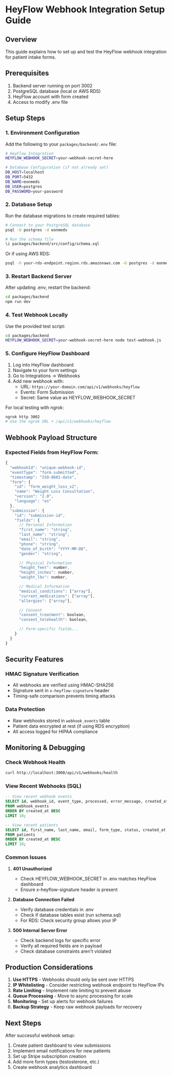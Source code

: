 # HeyFlow Webhook Integration Setup Guide

## Overview

This guide explains how to set up and test the HeyFlow webhook integration for patient intake forms.

## Prerequisites

1. Backend server running on port 3002
2. PostgreSQL database (local or AWS RDS)
3. HeyFlow account with form created
4. Access to modify .env file

## Setup Steps

### 1. Environment Configuration

Add the following to your `packages/backend/.env` file:

```bash
# HeyFlow Integration
HEYFLOW_WEBHOOK_SECRET=your-webhook-secret-here

# Database Configuration (if not already set)
DB_HOST=localhost
DB_PORT=5432
DB_NAME=eonmeds
DB_USER=postgres
DB_PASSWORD=your-password
```

### 2. Database Setup

Run the database migrations to create required tables:

```bash
# Connect to your PostgreSQL database
psql -U postgres -d eonmeds

# Run the schema file
\i packages/backend/src/config/schema.sql
```

Or if using AWS RDS:

```bash
psql -h your-rds-endpoint.region.rds.amazonaws.com -U postgres -d eonmeds -f packages/backend/src/config/schema.sql
```

### 3. Restart Backend Server

After updating .env, restart the backend:

```bash
cd packages/backend
npm run dev
```

### 4. Test Webhook Locally

Use the provided test script:

```bash
cd packages/backend
HEYFLOW_WEBHOOK_SECRET=your-webhook-secret-here node test-webhook.js
```

### 5. Configure HeyFlow Dashboard

1. Log into HeyFlow dashboard
2. Navigate to your form settings
3. Go to Integrations → Webhooks
4. Add new webhook with:
   - URL: `https://your-domain.com/api/v1/webhooks/heyflow`
   - Events: Form Submission
   - Secret: Same value as HEYFLOW_WEBHOOK_SECRET

For local testing with ngrok:

```bash
ngrok http 3002
# Use the ngrok URL + /api/v1/webhooks/heyflow
```

## Webhook Payload Structure

### Expected Fields from HeyFlow Form:

```javascript
{
  "webhookId": "unique-webhook-id",
  "eventType": "form.submitted",
  "timestamp": "ISO-8601-date",
  "form": {
    "id": "form_weight_loss_v2",
    "name": "Weight Loss Consultation",
    "version": "2.0",
    "language": "es"
  },
  "submission": {
    "id": "submission-id",
    "fields": {
      // Personal Information
      "first_name": "string",
      "last_name": "string",
      "email": "string",
      "phone": "string",
      "date_of_birth": "YYYY-MM-DD",
      "gender": "string",

      // Physical Information
      "height_feet": number,
      "height_inches": number,
      "weight_lbs": number,

      // Medical Information
      "medical_conditions": ["array"],
      "current_medications": ["array"],
      "allergies": ["array"],

      // Consent
      "consent_treatment": boolean,
      "consent_telehealth": boolean,

      // Form-specific fields...
    }
  }
}
```

## Security Features

### HMAC Signature Verification

- All webhooks are verified using HMAC-SHA256
- Signature sent in `x-heyflow-signature` header
- Timing-safe comparison prevents timing attacks

### Data Protection

- Raw webhooks stored in `webhook_events` table
- Patient data encrypted at rest (if using RDS encryption)
- All access logged for HIPAA compliance

## Monitoring & Debugging

### Check Webhook Health

```bash
curl http://localhost:3000/api/v1/webhooks/health
```

### View Recent Webhooks (SQL)

```sql
-- View recent webhook events
SELECT id, webhook_id, event_type, processed, error_message, created_at
FROM webhook_events
ORDER BY created_at DESC
LIMIT 10;

-- View recent patients
SELECT id, first_name, last_name, email, form_type, status, created_at
FROM patients
ORDER BY created_at DESC
LIMIT 10;
```

### Common Issues

1. **401 Unauthorized**
   - Check HEYFLOW_WEBHOOK_SECRET in .env matches HeyFlow dashboard
   - Ensure x-heyflow-signature header is present

2. **Database Connection Failed**
   - Verify database credentials in .env
   - Check if database tables exist (run schema.sql)
   - For RDS: Check security group allows your IP

3. **500 Internal Server Error**
   - Check backend logs for specific error
   - Verify all required fields are in payload
   - Check database constraints aren't violated

## Production Considerations

1. **Use HTTPS** - Webhooks should only be sent over HTTPS
2. **IP Whitelisting** - Consider restricting webhook endpoint to HeyFlow IPs
3. **Rate Limiting** - Implement rate limiting to prevent abuse
4. **Queue Processing** - Move to async processing for scale
5. **Monitoring** - Set up alerts for webhook failures
6. **Backup Strategy** - Keep raw webhook payloads for recovery

## Next Steps

After successful webhook setup:

1. Create patient dashboard to view submissions
2. Implement email notifications for new patients
3. Set up Stripe subscription creation
4. Add more form types (testosterone, etc.)
5. Create webhook analytics dashboard
